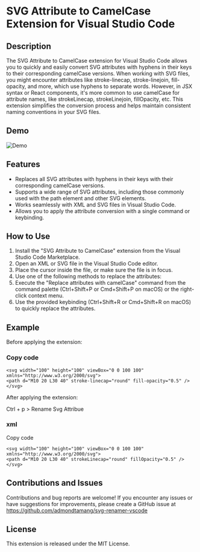 # SVG Attribute to CamelCase Extension for Visual Studio Code

## Description

The SVG Attribute to CamelCase extension for Visual Studio Code allows you to quickly and easily convert SVG attributes with hyphens in their keys to their corresponding camelCase versions. When working with SVG files, you might encounter attributes like stroke-linecap, stroke-linejoin, fill-opacity, and more, which use hyphens to separate words. However, in JSX syntax or React components, it's more common to use camelCase for attribute names, like strokeLinecap, strokeLinejoin, fillOpacity, etc. This extension simplifies the conversion process and helps maintain consistent naming conventions in your SVG files.

## Demo

![Demo]([https://github.com/admondtamang/svg-renamer-vscode/demo.gif](https://github.com/admondtamang/svg-renamer-vscode/demo.gif))

## Features

- Replaces all SVG attributes with hyphens in their keys with their corresponding camelCase versions.
- Supports a wide range of SVG attributes, including those commonly used with the path element and other SVG elements.
- Works seamlessly with XML and SVG files in Visual Studio Code.
- Allows you to apply the attribute conversion with a single command or keybinding.

## How to Use

1. Install the "SVG Attribute to CamelCase" extension from the Visual Studio Code Marketplace.
2. Open an XML or SVG file in the Visual Studio Code editor.
3. Place the cursor inside the file, or make sure the file is in focus.
4. Use one of the following methods to replace the attributes:
5. Execute the "Replace attributes with camelCase" command from the command palette (Ctrl+Shift+P or Cmd+Shift+P on macOS) or the right-click context menu.
6. Use the provided keybinding (Ctrl+Shift+R or Cmd+Shift+R on macOS) to quickly replace the attributes.

## Example

Before applying the extension:

### Copy code

```
<svg width="100" height="100" viewBox="0 0 100 100" xmlns="http://www.w3.org/2000/svg">
<path d="M10 20 L30 40" stroke-linecap="round" fill-opacity="0.5" />
</svg>
```

After applying the extension:

Ctrl + p > Rename Svg Attribue

### xml

Copy code

```
<svg width="100" height="100" viewBox="0 0 100 100" xmlns="http://www.w3.org/2000/svg">
<path d="M10 20 L30 40" strokeLinecap="round" fillOpacity="0.5" />
</svg>
```

## Contributions and Issues

Contributions and bug reports are welcome! If you encounter any issues or have suggestions for improvements, please create a GitHub issue at https://github.com/admondtamang/svg-renamer-vscode

## License

This extension is released under the MIT License.
